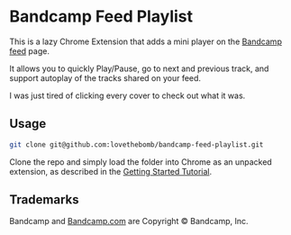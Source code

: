 # Bandcamp Feed Playlist

This is a lazy Chrome Extension that adds a mini player on  the [Bandcamp feed](http://www.bandcamp.com) page.

It allows you to quickly Play/Pause, go to next and previous track, and support autoplay of the tracks shared on your feed.

I was just tired of clicking every cover to check out what it was.

## Usage

```bash
git clone git@github.com:lovethebomb/bandcamp-feed-playlist.git
```

Clone the repo and simply load the folder into Chrome as an unpacked extension, as described in the [Getting Started Tutorial](https://developer.chrome.com/extensions/getstarted#manifest).

## Trademarks

Bandcamp and [Bandcamp.com](http://www.bandcamp.com) are Copyright © Bandcamp, Inc.